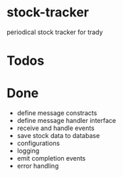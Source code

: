 # stock-tracker

periodical stock tracker for trady

# Todos

# Done

- define message constracts
- define message handler interface
- receive and handle events
- save stock data to database
- configurations
- logging
- emit completion events
- error handling
